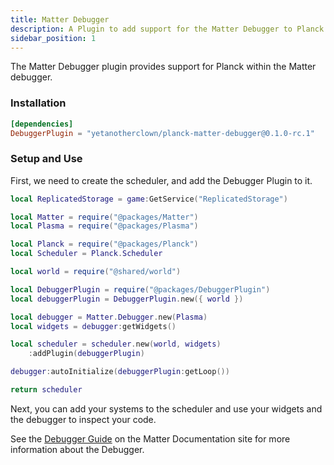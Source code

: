 ```yaml
---
title: Matter Debugger
description: A Plugin to add support for the Matter Debugger to Planck
sidebar_position: 1
---
```


The Matter Debugger plugin provides support for Planck within the Matter
debugger.

### Installation

```toml title="wally.toml"
[dependencies]
DebuggerPlugin = "yetanotherclown/planck-matter-debugger@0.1.0-rc.1"
```

### Setup and Use

First, we need to create the scheduler, and add the Debugger Plugin to it.

```lua title="src/shared/scheduler.luau"
local ReplicatedStorage = game:GetService("ReplicatedStorage")

local Matter = require("@packages/Matter")
local Plasma = require("@packages/Plasma")

local Planck = require("@packages/Planck")
local Scheduler = Planck.Scheduler

local world = require("@shared/world")

local DebuggerPlugin = require("@packages/DebuggerPlugin")
local debuggerPlugin = DebuggerPlugin.new({ world })

local debugger = Matter.Debugger.new(Plasma)
local widgets = debugger:getWidgets()

local scheduler = scheduler.new(world, widgets)
    :addPlugin(debuggerPlugin)

debugger:autoInitialize(debuggerPlugin:getLoop())

return scheduler
```

Next, you can add your systems to the scheduler and use your widgets and the debugger to inspect your code.

See the [Debugger Guide](https://matter-ecs.github.io/matter/docs/Guides/MatterDebugger) on the Matter Documentation site for more information about the Debugger.